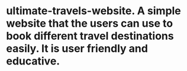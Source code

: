 # ultimate-travels-website. A simple website that the users can use to book different travel destinations easily. It is user friendly and educative.
